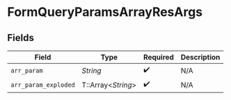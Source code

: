 # FormQueryParamsArrayResArgs


## Fields

| Field                | Type                 | Required             | Description          |
| -------------------- | -------------------- | -------------------- | -------------------- |
| `arr_param`          | *String*             | :heavy_check_mark:   | N/A                  |
| `arr_param_exploded` | T::Array<*String*>   | :heavy_check_mark:   | N/A                  |